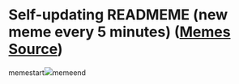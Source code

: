 # Self-updating READMEME (new meme every 5 minutes) ([Memes Source](https://bramses.notion.site/a49c1e962b7646879176ac3b327b6533?v=4d1eda54b170483cb03a40f257231764))

memestart![](https://www.notion.so/image/https%3A%2F%2Fs3-us-west-2.amazonaws.com%2Fsecure.notion-static.com%2F7b78267f-6d35-4219-93e7-f3bfcf036d03%2F012627F1-814D-432F-B043-0FA1B41BEBE8.jpeg?table=block&id=196b119a-59ac-4cb0-b188-80e17391bd6e&cache=v2)memeend

